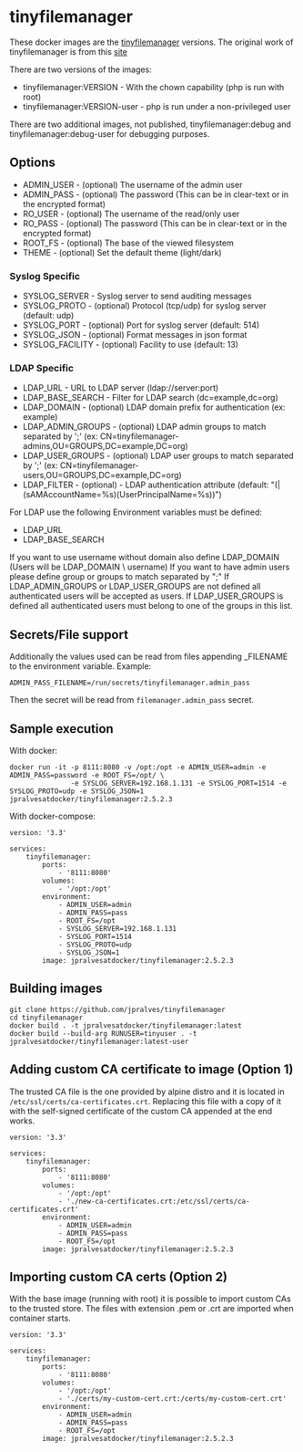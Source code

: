 # tinyfilemanager

These docker images are the [tinyfilemanager](https://github.com/jpralves/tinyfilemanager) versions.
The original work of tinyfilemanager is from this [site](https://tinyfilemanager.github.io/)

There are two versions of the images:
- tinyfilemanager:VERSION - With the chown capability (php is run with root)
- tinyfilemanager:VERSION-user - php is run under a non-privileged user

There are two additional images, not published, tinyfilemanager:debug and tinyfilemanager:debug-user for debugging purposes.

## Options
- ADMIN_USER - (optional) The username of the admin user
- ADMIN_PASS - (optional) The password (This can be in clear-text or in the encrypted format)
- RO_USER - (optional) The username of the read/only user
- RO_PASS - (optional) The password (This can be in clear-text or in the encrypted format)
- ROOT_FS - (optional) The base of the viewed filesystem
- THEME - (optional) Set the default theme (light/dark)

### Syslog Specific
- SYSLOG_SERVER - Syslog server to send auditing messages
- SYSLOG_PROTO - (optional) Protocol (tcp/udp) for syslog server (default: udp)
- SYSLOG_PORT - (optional) Port for syslog server (default: 514)
- SYSLOG_JSON - (optional) Format messages in json format
- SYSLOG_FACILITY - (optional) Facility to use (default: 13)

### LDAP Specific
- LDAP_URL - URL to LDAP server (ldap://server:port)
- LDAP_BASE_SEARCH - Filter for LDAP search (dc=example,dc=org)
- LDAP_DOMAIN - (optional) LDAP domain prefix for authentication (ex: example)
- LDAP_ADMIN_GROUPS - (optional) LDAP admin groups to match separated by ';' (ex: CN=tinyfilemanager-admins,OU=GROUPS,DC=example,DC=org)
- LDAP_USER_GROUPS - (optional) LDAP user groups to match separated by ';' (ex: CN=tinyfilemanager-users,OU=GROUPS,DC=example,DC=org)
- LDAP_FILTER - (optional) - LDAP authentication attribute (default: "(|(sAMAccountName=%s)(UserPrincipalName=%s))")

For LDAP use the following Environment variables must be defined:
- LDAP_URL
- LDAP_BASE_SEARCH

If you want to use username without domain also define LDAP_DOMAIN (Users will be LDAP_DOMAIN \ username)
If you want to have admin users please define group or groups to match separated by ";"
If LDAP_ADMIN_GROUPS or LDAP_USER_GROUPS are not defined all authenticated users will be accepted as users.
If LDAP_USER_GROUPS is defined all authenticated users must belong to one of the groups in this list.

## Secrets/File support

Additionally the values used can be read from files appending _FILENAME to the environment variable.
Example:
```
ADMIN_PASS_FILENAME=/run/secrets/tinyfilemanager.admin_pass
```
Then the secret will be read from `filemanager.admin_pass` secret.

## Sample execution

With docker:
```
docker run -it -p 8111:8080 -v /opt:/opt -e ADMIN_USER=admin -e ADMIN_PASS=password -e ROOT_FS=/opt/ \
               -e SYSLOG_SERVER=192.168.1.131 -e SYSLOG_PORT=1514 -e SYSLOG_PROTO=udp -e SYSLOG_JSON=1 jpralvesatdocker/tinyfilemanager:2.5.2.3
```

With docker-compose:
```
version: '3.3'

services:
    tinyfilemanager:
        ports:
            - '8111:8080'
        volumes:
            - '/opt:/opt'
        environment:
            - ADMIN_USER=admin
            - ADMIN_PASS=pass
            - ROOT_FS=/opt
            - SYSLOG_SERVER=192.168.1.131
            - SYSLOG_PORT=1514
            - SYSLOG_PROTO=udp
            - SYSLOG_JSON=1
        image: jpralvesatdocker/tinyfilemanager:2.5.2.3
```

## Building images
```
git clone https://github.com/jpralves/tinyfilemanager
cd tinyfilemanager
docker build . -t jpralvesatdocker/tinyfilemanager:latest
docker build --build-arg RUNUSER=tinyuser . -t jpralvesatdocker/tinyfilemanager:latest-user
```

## Adding custom CA certificate to image (Option 1)

The trusted CA file is the one provided by alpine distro and it is located in `/etc/ssl/certs/ca-certificates.crt`.
Replacing this file with a copy of it with the self-signed certificate of the custom CA appended at the end works.

```
version: '3.3'

services:
    tinyfilemanager:
        ports:
            - '8111:8080'
        volumes:
            - '/opt:/opt'
            - './new-ca-certificates.crt:/etc/ssl/certs/ca-certificates.crt'
        environment:
            - ADMIN_USER=admin
            - ADMIN_PASS=pass
            - ROOT_FS=/opt
        image: jpralvesatdocker/tinyfilemanager:2.5.2.3
```

## Importing custom CA certs (Option 2)

With the base image (running with root) it is possible to import custom CAs to the trusted store.
The files with extension .pem or .crt are imported when container starts.

```
version: '3.3'

services:
    tinyfilemanager:
        ports:
            - '8111:8080'
        volumes:
            - '/opt:/opt'
            - './certs/my-custom-cert.crt:/certs/my-custom-cert.crt'
        environment:
            - ADMIN_USER=admin
            - ADMIN_PASS=pass
            - ROOT_FS=/opt
        image: jpralvesatdocker/tinyfilemanager:2.5.2.3
```
